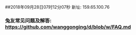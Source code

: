 ##2018年09月28日07时12分07秒 新址: 159.65.100.76
### 兔友常见问题及解答: https://github.com/wanggonging/d/blob/w/FAQ.md
